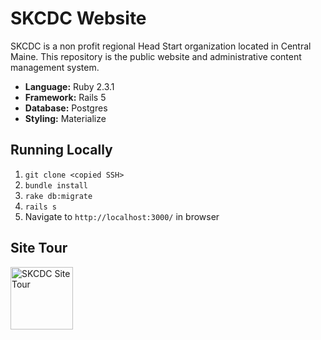 # SKCDC Website

SKCDC is a non profit regional Head Start organization located in Central Maine. This repository is the public website and administrative content management system.

  - **Language:** Ruby 2.3.1
  - **Framework:** Rails 5
  - **Database:** Postgres
  - **Styling:** Materialize

## Running Locally
  1. ```git clone <copied SSH>```
  2. ```bundle install```
  3. ```rake db:migrate```
  4. ```rails s```
  5. Navigate to ```http://localhost:3000/``` in browser

## Site Tour
<img alt="SKCDC Site Tour" src="https://ih0.redbubble.net/image.25011287.7046/flat,800x800,070,f.u2.jpg" width="100" />
